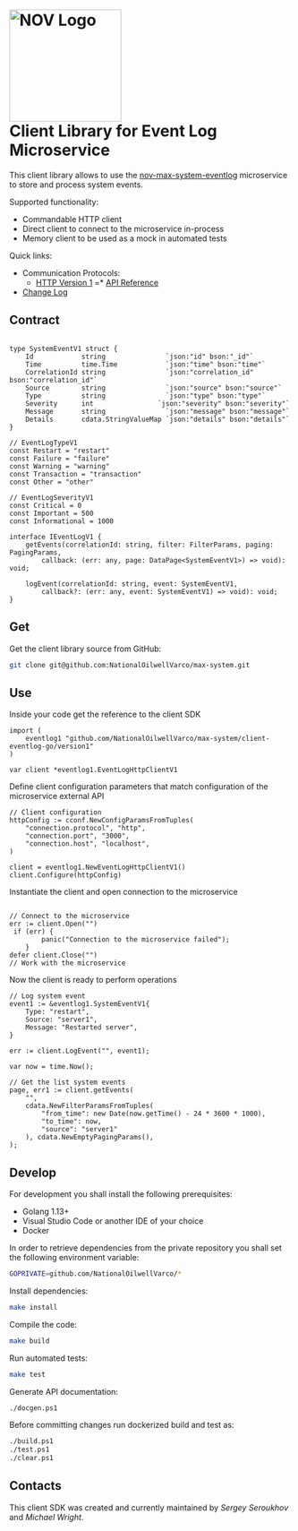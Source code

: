 # <img src="https://seekvectorlogo.com/wp-content/uploads/2018/05/national-oilwell-varco-nov-vector-logo.png" alt="NOV Logo" width="200"> <br/> Client Library for Event Log Microservice

This client library allows to use the [nov-max-system-eventlog](https://github.com/NationalOilwellVarco/max-system/service-eventlog-go) microservice to store and process system events.

Supported functionality:
* Commandable HTTP client
* Direct client to connect to the microservice in-process
* Memory client to be used as a mock in automated tests

<a name="links"></a> Quick links:

* Communication Protocols:
  - [HTTP Version 1](swagger/eventlog_v1.yaml)
=* [API Reference](https://NationalOilwellVarco.github.io/max-system/pages/client-eventlog-do/globals.html)
* [Change Log](CHANGELOG.md)

##  Contract

```golang

type SystemEventV1 struct {
	Id            string               `json:"id" bson:"_id"`
	Time          time.Time            `json:"time" bson:"time"`
	CorrelationId string               `json:"correlation_id" bson:"correlation_id"`
	Source        string               `json:"source" bson:"source"`
	Type          string               `json:"type" bson:"type"`
	Severity      int                `json:"severity" bson:"severity"`
	Message       string               `json:"message" bson:"message"`
	Details       cdata.StringValueMap `json:"details" bson:"details"`
}

// EventLogTypeV1
const Restart = "restart"
const Failure = "failure"
const Warning = "warning"
const Transaction = "transaction"
const Other = "other"

// EventLogSeverityV1
const Critical = 0
const Important = 500
const Informational = 1000

interface IEventLogV1 {
    getEvents(correlationId: string, filter: FilterParams, paging: PagingParams, 
        callback: (err: any, page: DataPage<SystemEventV1>) => void): void;
    
    logEvent(correlationId: string, event: SystemEventV1, 
        callback?: (err: any, event: SystemEventV1) => void): void;
}

```

## Get

Get the client library source from GitHub:
```bash
git clone git@github.com:NationalOilwellVarco/max-system.git
```

## Use

Inside your code get the reference to the client SDK
```golang
import (
	eventlog1 "github.com/NationalOilwellVarco/max-system/client-eventlog-go/version1"
)

var client *eventlog1.EventLogHttpClientV1
```

Define client configuration parameters that match configuration of the microservice external API
```golang
// Client configuration
httpConfig := cconf.NewConfigParamsFromTuples(
    "connection.protocol", "http",
    "connection.port", "3000",
    "connection.host", "localhost",
)

client = eventlog1.NewEventLogHttpClientV1()
client.Configure(httpConfig)
```

Instantiate the client and open connection to the microservice
```golang

// Connect to the microservice
err := client.Open("")
 if (err) {
        panic("Connection to the microservice failed");
    }
defer client.Close("")
// Work with the microservice

```

Now the client is ready to perform operations
```golang
// Log system event
event1 := &eventlog1.SystemEventV1{
    Type: "restart",
    Source: "server1",
    Message: "Restarted server",
}

err := client.LogEvent("", event1);
```

```golang
var now = time.Now();

// Get the list system events
page, err1 := client.getEvents(
    "",
    cdata.NewFilterParamsFromTuples(
        "from_time": new Date(now.getTime() - 24 * 3600 * 1000),
        "to_time": now,
        "source": "server1"
    ), cdata.NewEmptyPagingParams(),
);

```    

## Develop

For development you shall install the following prerequisites:
* Golang 1.13+
* Visual Studio Code or another IDE of your choice
* Docker

In order to retrieve dependencies from the private repository
you shall set the following environment variable:
```bash
GOPRIVATE=github.com/NationalOilwellVarco/*
```

Install dependencies:
```bash
make install
```

Compile the code:
```bash
make build
```

Run automated tests:
```bash
make test
```

<!--
Generate GRPC protobuf stubs:
```bash
./protogen.ps1
```
-->

Generate API documentation:
```bash
./docgen.ps1
```

Before committing changes run dockerized build and test as:
```bash
./build.ps1
./test.ps1
./clear.ps1
```

## Contacts

This client SDK was created and currently maintained by *Sergey Seroukhov* and *Michael Wright*.
